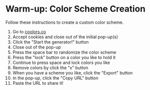 # Warm-up: Color Scheme Creation
Follow these instructions to create a custom color scheme.

1. Go to [coolors.co](https://coolors.co)
1. Accept cookies and close out of the initial pop-up(s)
1. Click the "Start the generator!" button
1. Close out of the pop-up
1. Press the space bar to randomize the color scheme
1. Press the "lock" button on a color you like to hold it
1. Continue to press space and lock colors you like
1. Remove colors by click the "x" button
1. When you have a scheme you like, click the "Export" button
1. In the pop-up, click the "Copy URL" button
1. Paste the URL to share it!